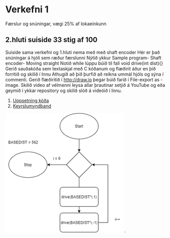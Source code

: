 #  Verkefni 1 
Færslur og snúningar,  vægi 25% af lokaeinkunn

## 2.hluti suiside 33 stig af 100 
Suiside sama verkefni og 1.hluti nema með með shaft encoder Hér er það snúningar á hjóli sem ræður færslunni Nýtið ykkur Sample program- Shaft encoder- Moving straight Notið while lúppu búið til fall void drive(int dist){} Gerið sauðakóða sem textaskjal með C kóðanum og flæðirit áður en þið forritið og skilið í Innu Athugið að þið þurfið að reikna ummál hjóls og sýna í commenti. Gerið flæðiritið í http://draw.io þegar búið farið í File-export as - image. Skilið video af vélmenni leysa allar þrautinar setjið á YouTube og eða geymið í ykkar repository og skilið slóð á videóið í Innu.

1. [Uppsetning kóða](/verkefni1/Verkefni1b.c)
2. [Keyrslumyndband](https://www.youtube.com/watch?v=ndO3cxcmcKs)

![Mynd af verkefni 1 hluti b](/verkefni1/verkefni1b.png).
